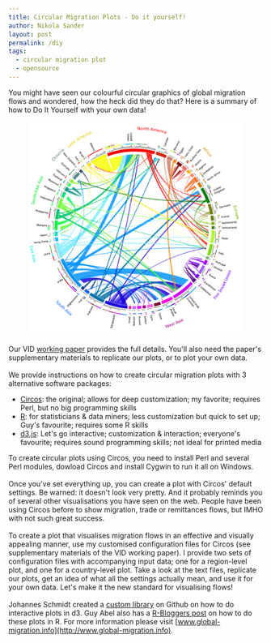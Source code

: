 ```yaml
---
title: Circular Migration Plots - Do it yourself!
author: Nikola Sander
layout: post
permalink: /diy
tags:
  - circular migration plot
  - opensource
---
```


You might have seen our colourful circular graphics of global migration flows and wondered, how the heck did they do that? Here is a summary of how to Do It Yourself with your own data!

<figure>
    <a href="/images/circular_top50.png"><img src="/images/circular_top50.png"></a>
</figure>

Our VID [working paper](http://www.global-migration.info/VID%20WP%20Visualising%20Migration%20Flow%20Data%20with%20Circular%20Plots.pdf) provides the full details. You'll also need the paper's supplementary materials to replicate our plots, or to plot your own data.
<br>
<br>
We provide instructions on how to create circular migration plots with 3 alternative software packages:

* [Circos](http://circos.ca): the original; allows for deep customization; my favorite; requires Perl, but no big programming skills
* [R](http://www.r-project.org): for statisticians & data miners; less customization but quick to set up; Guy's favourite; requires some R skills
* [d3.js](http://www.d3js.org/): Let's go interactive; customization & interaction; everyone's favourite; requires sound programming skills; not ideal for printed media

To create circular plots using Circos, you need to install Perl and several Perl modules, dowload Circos and install Cygwin to run it all on Windows.
<br>
<br>
Once you've set everything up, you can create a plot with Circos' default settings. Be warned: it doesn't look very pretty. And it probably reminds you of several other visualisations you have seen on the web. People have been using Circos before to show migration, trade or remittances flows, but IMHO with not such great success.
<br>
<br>
To create a plot that visualises migration flows in an effective and visually appealing manner, use my customised configuration files for Circos (see supplementary materials of the VID working paper). I provide two sets of configuration files with accompanying input data; one for a region-level plot, and one for a country-level plot. Take a look at the text files, replicate our plots, get an idea of what all the settings actually mean, and use it for your own data. Let's make it the new standard for visualising flows!
<br>
<br>
Johannes Schmidt created a [custom library](https://github.com/jo/circular-migration-plot) on Github on how to do interactive plots in d3. Guy Abel also has a [R-Bloggers post](http://gjabel.wordpress.com/2014/03/28/circular-migration-flow-plots-in-r/) on how to do these plots in R. For more information please visit [www.global-migration.info](http://www.global-migration.info). 